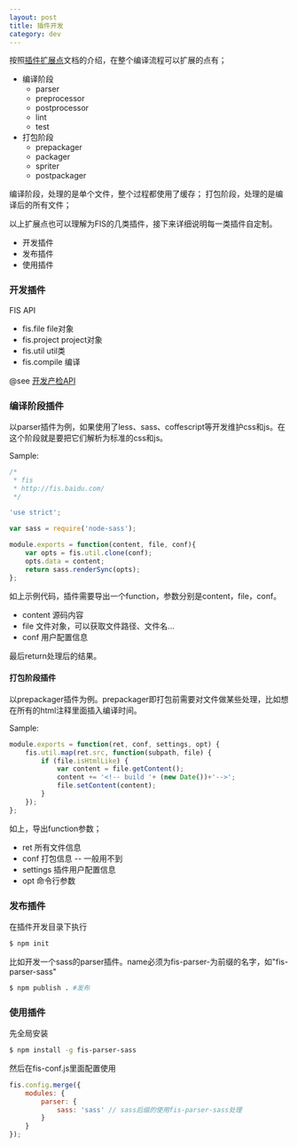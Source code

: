 ```yaml
---
layout: post
title: 插件开发
category: dev
---
```


按照[插件扩展点](插件扩展点列表)文档的介绍，在整个编译流程可以扩展的点有；

* 编译阶段
    * parser
    * preprocessor
    * postprocessor
    * lint
    * test
* 打包阶段
    * prepackager
    * packager
    * spriter
    * postpackager

编译阶段，处理的是单个文件，整个过程都使用了缓存；
打包阶段，处理的是编译后的所有文件；

以上扩展点也可以理解为FIS的几类插件，接下来详细说明每一类插件自定制。

* 开发插件
* 发布插件
* 使用插件

### 开发插件

FIS API

* fis.file      file对象
* fis.project   project对象
* fis.util      util类
* fis.compile   编译

@see [开发产检API](/docs/api/dev.html)

### 编译阶段插件

以parser插件为例，如果使用了less、sass、coffescript等开发维护css和js。在这个阶段就是要把它们解析为标准的css和js。

Sample:

```javascript
/*
 * fis
 * http://fis.baidu.com/
 */

'use strict';

var sass = require('node-sass');

module.exports = function(content, file, conf){
    var opts = fis.util.clone(conf);
    opts.data = content;
    return sass.renderSync(opts);
};

```

如上示例代码，插件需要导出一个function，参数分别是content，file，conf。

* content 源码内容
* file 文件对象，可以获取文件路径、文件名...
* conf 用户配置信息

最后return处理后的结果。

#### 打包阶段插件
以prepackager插件为例。prepackager即打包前需要对文件做某些处理，比如想在所有的html注释里面插入编译时间。

Sample:

```javascript
module.exports = function(ret, conf, settings, opt) {
    fis.util.map(ret.src, function(subpath, file) {
        if (file.isHtmlLike) {
            var content = file.getContent();
            content += '<!-- build '+ (new Date())+'-->';
            file.setContent(content);
        }
    });
};
```

如上，导出function参数；

* ret    所有文件信息
* conf   打包信息 -- 一般用不到
* settings  插件用户配置信息
* opt    命令行参数

### 发布插件

在插件开发目录下执行

```bash
$ npm init
```
比如开发一个sass的parser插件。name必须为fis-parser-为前缀的名字，如"fis-parser-sass"

```bash
$ npm publish . #发布
```

### 使用插件

先全局安装

```bash
$ npm install -g fis-parser-sass
```

然后在fis-conf.js里面配置使用

```javascript
fis.config.merge({
    modules: {
        parser: {
            sass: 'sass' // sass后缀的使用fis-parser-sass处理
        }
    }
});
```